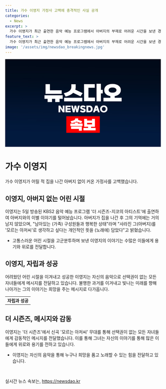```yaml
---
title: 가수 이영지 가정사 고백에 충격적인 사실 공개
categories:
  - News
excerpt: >
  가수 이영지가 최근 출연한 음악 예능 프로그램에서 아버지의 부재로 어려운 시간을 보낸 경험을 털어놨다. 새 앨범 수록곡 중 모르는 아저씨에는 아버지와의 이야기를 담아냈는데, 그는 자립한 모습을 보여주며 이를 소신있게 전달했다. 뿐만 아니라, 자신의 어려움을 극복하며 성장한 이야기를 인터뷰에서도 공개하며 많은 이들에게 용기를 준 모습이었다. 그의 무대에서 전해지는 메시지는 선택권이 없는 자녀들에게 희망을 전하는 것으로 뭉클함을 선사했다.
feature_text: >
  가수 이영지가 최근 출연한 음악 예능 프로그램에서 아버지의 부재로 어려운 시간을 보낸 경험을 털어놨다. 새 앨범 수록곡 중 모르는 아저씨에는 아버지와의 이야기를 담아냈는데, 그는 자립한 모습을 보여주며 이를 소신있게 전달했다. 뿐만 아니라, 자신의 어려움을 극복하며 성장한 이야기를 인터뷰에서도 공개하며 많은 이들에게 용기를 준 모습이었다. 그의 무대에서 전해지는 메시지는 선택권이 없는 자녀들에게 희망을 전하는 것으로 뭉클함을 선사했다.
image: '/assets/img/newsdao_breakingnews.jpg'
---
```


<p><img src="/assets/img/newsdao_breakingnews.jpg" alt="ontimetimes 속보" /></p>

<h1>가수 이영지</h1>

<p>가수 이영지가 어릴 적 집을 나간 아버지 없이 커온 가정사를 고백했습니다.</p>

<h2 data-ke-size="size26">이영지, 아버지 없는 어린 시절</h2>

<p data-ke-size="size16">이영지는 5일 방송된 KBS2 음악 예능 프로그램 '더 시즌즈-지코의 아티스트'에 출연하여 아버지와의 이별 이야기를 털어놨습니다. 아버지가 집을 나간 후 그의 기억에는 거의 남지 않았으며, "남아있는 (가족) 구성원들과 행복한 상태"라며 "사라진 그(아버지)를 '모르는 아저씨'로 생각하고 싶다는 개인적인 뜻을 (노래에) 담았다"고 밝혔습니다.</p>

<ul>
<li>고통스러운 어린 시절을 고군분투하며 보낸 이영지의 이야기는 수많은 이들에게 용기와 위로를 전달합니다.</li>
</ul>

<h2 data-ke-size="size26">이영지, 자립과 성공</h2>

<p data-ke-size="size16">어려웠던 어린 시절을 이겨내고 성공한 이영지는 자신의 음악으로 선택권이 없는 모든 자녀들에게 메시지를 전달하고 있습니다. 불행한 과거를 이겨내고 빛나는 미래를 향해 나아가는 그의 이야기는 희망을 주는 메시지로 다가옵니다.</p>

<table>
<tr>
<td style="text-align: center; height: 17px;"><b>자립과 성공</b></td>
</tr>
</table>

<h2 data-ke-size="size26">더 시즌즈, 메시지와 감동</h2>

<p data-ke-size="size16">이영지는 '더 시즌즈'에서 신곡 '모르는 아저씨' 무대를 통해 선택권이 없는 모든 자녀들에게 감동적인 메시지를 전달했습니다. 이를 통해 그녀는 자신의 이야기를 통해 많은 이들에게 위로와 용기를 전하고 있습니다.</p>

<ul>
<li>이영지는 자신의 음악을 통해 누구나 희망을 품고 노래할 수 있는 힘을 전달하고 있습니다.</li>
</ul>

<p data-ke-size="size16">&nbsp;</p>
실시간 뉴스 속보는, <a href="https://newsdao.kr" rel="dofollow">https://newsdao.kr</a>


